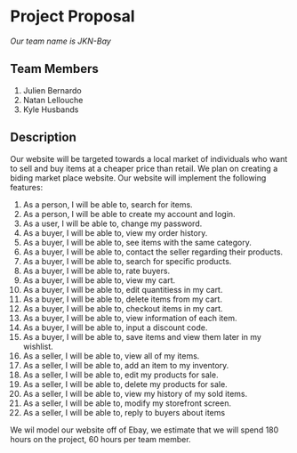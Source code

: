# **Project Proposal**
  *Our team name is JKN-Bay*
## Team Members
  1. Julien Bernardo
  2. Natan Lellouche
  3. Kyle Husbands
  
  
## Description
  Our website will be targeted towards a local market of individuals who want to sell and buy items at a cheaper price than retail.
  We plan on creating a biding market place website.
  Our website will implement the following features:
  
1. As a person, I will be able to, search for items.
2. As a person, I will be able to create my account and login.
3. As a user, I will be able to, change my password.
4. As a buyer, I will be able to, view my order history.
5. As a buyer, I will be able to, see items with the same category.
6. As a buyer, I will be able to, contact the seller regarding their products.
7. As a buyer, I will be able to, search for specific products.  
8. As a buyer, I will be able to, rate buyers.
9. As a buyer, I will be able to, view my cart.
10. As a buyer, I will be able to, edit quantitiess in my cart.
11. As a buyer, I will be able to, delete items from my cart.
12. As a buyer, I will be able to, checkout items in my cart.
13. As a buyer, I will be able to, view information of each item.
14. As a buyer, I will be able to, input a discount code.
15. As a buyer, I will be able to, save items and view them later in my wishlist.
17. As a seller, I will be able to, view all of my items.
18. As a seller, I will be able to, add an item to my inventory.
19. As a seller, I will be able to, edit my products for sale.
20. As a seller, I will be able to, delete my products for sale.
21. As a seller, I will be able to, view my history of my sold items.
22. As a seller, I will be able to, modify my storefront screen.
23. As a seller, I will be able to, reply to buyers about items
      
 We wil model our website off of Ebay, we estimate that we will spend 180 hours on the project, 60 hours per team member.
      
